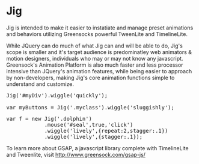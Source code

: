 Jig
===

Jig is intended to make it easier to instatiate and manage preset animations and behaviors utilizing Greensocks powerful TweenLite and TimelineLite.

While JQuery can do much of what Jig can and will be able to do, Jig's scope is smaller and it's target audience is predominatley web animators & motion designers, individuals who may or may not know any javascript. Greensock's Animation Platform is also much faster and less processor intensive than JQuery's animation features, while being easier to approach by non-developers, making Jig's core animation functions simple to understand and customize.


<pre>
Jig('#myDiv').wiggle('quickly');

var myButtons = Jig('.myclass').wiggle('sluggishly');
</pre>

<pre>
var f = new Jig('.dolphin')
			.mouse('#seal',true,'click')
			.wiggle('lively',{repeat:2,stagger:.1})
			.wiggle('lively',{stagger:.1});
</pre>

To learn more about GSAP, a javascript library complete with TimelineLite and Tweenlite, visit http://www.greensock.com/gsap-js/
